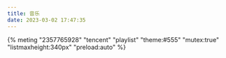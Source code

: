 ```yaml
---
title: 音乐
date: 2023-03-02 17:47:35
---
```


{% meting "2357765928" "tencent" "playlist" "theme:#555" "mutex:true" "listmaxheight:340px" "preload:auto" %}
